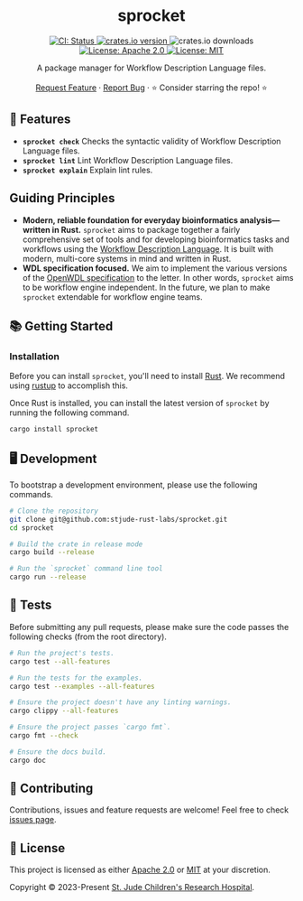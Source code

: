 <p align="center">
  <h1 align="center">
    sprocket
  </h1>

  <p align="center">
    <a href="https://github.com/stjude-rust-labs/sprocket/actions/workflows/CI.yml" target="_blank">
      <img alt="CI: Status" src="https://github.com/stjude-rust-labs/sprocket/actions/workflows/CI.yml/badge.svg" />
    </a>
    <a href="https://crates.io/crates/sprocket" target="_blank">
      <img alt="crates.io version" src="https://img.shields.io/crates/v/sprocket">
    </a>
    <img alt="crates.io downloads" src="https://img.shields.io/crates/d/sprocket">
    <a href="https://github.com/stjude-rust-labs/sprocket/blob/main/LICENSE-APACHE" target="_blank">
      <img alt="License: Apache 2.0" src="https://img.shields.io/badge/license-Apache 2.0-blue.svg" />
    </a>
    <a href="https://github.com/stjude-rust-labs/sprocket/blob/main/LICENSE-MIT" target="_blank">
      <img alt="License: MIT" src="https://img.shields.io/badge/license-MIT-blue.svg" />
    </a>
  </p>

  <p align="center">
    A package manager for Workflow Description Language files.
    <br />
    <br />
    <a href="https://github.com/stjude-rust-labs/sprocket/issues/new?assignees=&title=Descriptive%20Title&labels=enhancement">Request Feature</a>
    ·
    <a href="https://github.com/stjude-rust-labs/sprocket/issues/new?assignees=&title=Descriptive%20Title&labels=bug">Report Bug</a>
    ·
    ⭐ Consider starring the repo! ⭐
    <br />
  </p>
</p>

## 🎨 Features

* **`sprocket check`** Checks the syntactic validity of Workflow Description Language files.
* **`sprocket lint`** Lint Workflow Description Language files.
* **`sprocket explain`** Explain lint rules.

## Guiding Principles

* **Modern, reliable foundation for everyday bioinformatics analysis—written in Rust.** `sprocket` aims to package together a fairly comprehensive set of tools and for developing bioinformatics tasks and workflows using the [Workflow Description Language](http://openwdl.org/). It is built with modern, multi-core systems in mind and written in Rust.
* **WDL specification focused.** We aim to implement the various versions of the [OpenWDL specification](https://github.com/openwdl/wdl) to the letter. In other words, `sprocket` aims to be workflow engine independent. In the future, we plan to make `sprocket` extendable for workflow engine teams.

## 📚 Getting Started

### Installation

Before you can install `sprocket`, you'll need to install
[Rust](https://www.rust-lang.org/). We recommend using
[rustup](https://rustup.rs/) to accomplish this.

Once Rust is installed, you can install the latest version of `sprocket` by
running the following command.

```bash
cargo install sprocket
```

## 🖥️ Development

To bootstrap a development environment, please use the following commands.

```bash
# Clone the repository
git clone git@github.com:stjude-rust-labs/sprocket.git
cd sprocket

# Build the crate in release mode
cargo build --release

# Run the `sprocket` command line tool
cargo run --release
```

## 🚧️ Tests

Before submitting any pull requests, please make sure the code passes the
following checks (from the root directory).

```bash
# Run the project's tests.
cargo test --all-features

# Run the tests for the examples.
cargo test --examples --all-features

# Ensure the project doesn't have any linting warnings.
cargo clippy --all-features

# Ensure the project passes `cargo fmt`.
cargo fmt --check

# Ensure the docs build.
cargo doc
```

## 🤝 Contributing

Contributions, issues and feature requests are welcome! Feel free to check
[issues page](https://github.com/stjude-rust-labs/sprocket/issues).

## 📝 License

This project is licensed as either [Apache 2.0][license-apache] or
[MIT][license-mit] at your discretion.

Copyright © 2023-Present [St. Jude Children's Research Hospital](https://github.com/stjude).

[license-apache]: https://github.com/stjude-rust-labs/sprocket/blob/main/LICENSE-APACHE
[license-mit]: https://github.com/stjude-rust-labs/sprocket/blob/main/LICENSE-MIT
